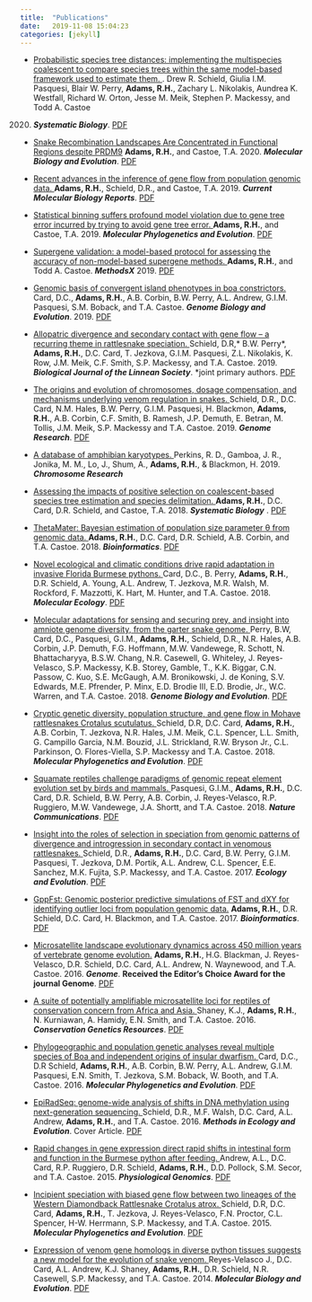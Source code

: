 ```yaml
---
title:  "Publications"
date:   2019-11-08 15:04:23
categories: [jekyll]
---
```




* [Probabilistic species tree distances: implementing the multispecies coalescent to compare species trees within the same model-based framework used to estimate them. ](https://academic.oup.com/sysbio/article/69/1/194/5488962). Drew R. Schield, Giulia I.M. Pasquesi, Blair W. Perry, __Adams, R.H.__, Zachary L. Nikolakis, Aundrea K. Westfall, Richard W. Orton, Jesse M. Meik, Stephen P. Mackessy, and Todd A. Castoe
2020. ___Systematic Biology___. 
[PDF](assets/SysBio_2020a.pdf)

* [Snake Recombination Landscapes Are Concentrated in Functional Regions despite PRDM9](https://academic.oup.com/sysbio/article/69/1/194/5488962)
__Adams, R.H.__, and Castoe, T.A. 2020. ___Molecular Biology and Evolution___. 
[PDF](assets/SysBio_2020a.pdf)

* [Recent advances in the inference of gene flow from population genomic data. ](https://link.springer.com/article/10.1007/s40610-019-00120-0)
__Adams, R.H.__, Schield, D.R., and Castoe, T.A. 2019. ___Current Molecular Biology Reports___. 
[PDF](assets/RecentAdvancesGeneFlow2019.pdf)


* [Statistical binning suffers profound model violation due to gene tree error incurred by trying to avoid gene tree error. ](https://www.sciencedirect.com/science/article/pii/S1055790318305153?via%3Dihub)
__Adams, R.H.__, and Castoe, T.A. 2019. ___Molecular Phylogenetics and Evolution___.
[PDF](assets/AdamsCastoeMPE2019.pdf)

* [Supergene validation: a model-based protocol for assessing the accuracy of non-model-based supergene methods. ](https://www.sciencedirect.com/science/article/pii/S2215016119302493)
__Adams, R.H.__, and Todd A. Castoe. ___MethodsX___ 2019.
[PDF](assets/AdamsCastoeMethodsX2019.pdf)


* [Genomic basis of convergent island phenotypes in boa constrictors. ](https://academic.oup.com/gbe/article/11/11/3123/5603307?rss=1)
Card, D.C., __Adams, R.H.__, A.B. Corbin, B.W. Perry, A.L. Andrew, G.I.M. Pasquesi, S.M. Boback, and T.A. Castoe. ___Genome Biology and Evolution___. 2019.
[PDF](assets/GBE2019.pdf)

* [Allopatric divergence and secondary contact with gene flow – a recurring theme in rattlesnake speciation. ](https://academic.oup.com/biolinnean/article/128/1/149/5523649)
Schield, D.R,* B.W. Perry*, __Adams, R.H.__, D.C. Card, T. Jezkova, G.I.M. Pasquesi, Z.L. Nikolakis, K. Row, J.M. Meik, C.F. Smith, S.P. Mackessy, and T.A. Castoe. 2019. ___Biological Journal of the Linnean Society___. *joint primary authors.
[PDF](assets/BJLS2019.pdf)

* [The origins and evolution of chromosomes, dosage compensation, and mechanisms underlying venom regulation in snakes. ](https://genome.cshlp.org/content/early/2019/03/15/gr.240952.118.abstract)
Schield, D.R., D.C. Card, N.M. Hales, B.W. Perry, G.I.M. Pasquesi, H. Blackmon, __Adams, R.H.__, A.B. Corbin, C.F. Smith, B. Ramesh, J.P. Demuth, E. Betran, M. Tollis, J.M. Meik, S.P. Mackessy and T.A. Castoe. 2019. ___Genome Research___. 
[PDF](assets//GenomeResearch2019.pdf)

* [A database of amphibian karyotypes. ](https://link.springer.com/article/10.1007%2Fs10577-019-09613-1)
Perkins, R. D., Gamboa, J. R., Jonika, M. M., Lo, J., Shum, A., __Adams, R.H.__, & Blackmon, H. 2019. ___Chromosome Research___


* [Assessing the impacts of positive selection on coalescent-based species tree estimation and species delimitation. ](https://academic.oup.com/sysbio/article/67/6/1076/4995179)
__Adams, R.H.__, D.C. Card, D.R. Schield, and Castoe, T.A. 2018. ___Systematic Biology___ .
[PDF](assets//AdamsSysBio2018.pdf)

* [ThetaMater: Bayesian estimation of population size parameter θ from genomic data. ](https://academic.oup.com/bioinformatics/article/34/6/1072/4670681)
__Adams, R.H.__, D.C. Card, D.R. Schield, A.B. Corbin, and T.A. Castoe. 2018. ___Bioinformatics___.
[PDF](assets//ThetaMater2019.pdf)

* [Novel ecological and climatic conditions drive rapid adaptation in invasive Florida Burmese pythons. ](https://onlinelibrary.wiley.com/doi/full/10.1111/mec.14885)
Card, D.C., B. Perry, __Adams, R.H.__, D.R. Schield, A. Young, A.L. Andrew, T. Jezkova, M.R. Walsh, M. Rockford, F. Mazzotti, K. Hart, M. Hunter, and T.A. Castoe. 2018. ___Molecular Ecology___.
[PDF](assets//ME2019.pdf)


* [Molecular adaptations for sensing and securing prey, and insight into amniote genome diversity, from the garter snake genome. ](https://academic.oup.com/gbe/article/10/8/2110/5061318)
Perry, B.W, Card, D.C., Pasquesi, G.I.M., __Adams, R.H.__, Schield, D.R., N.R. Hales, A.B. Corbin, J.P. Demuth, F.G. Hoffmann, M.W. Vandewege, R. Schott, N. Bhattacharyya, B.S.W. Chang, N.R. Casewell, G. Whiteley, J. Reyes-Velasco, S.P. Mackessy, K.B. Storey, Gamble, T., K.K. Biggar, C.N. Passow, C. Kuo, S.E. McGaugh, A.M. Bronikowski, J. de Koning, S.V. Edwards, M.E. Pfrender, P. Minx, E.D. Brodie III, E.D. Brodie, Jr., W.C. Warren, and T.A. Castoe. 2018. ___Genome Biology and Evolution___.
[PDF](assets//GBE2018.pdf)

* [Cryptic genetic diversity, population structure, and gene flow in Mohave rattlesnakes Crotalus scutulatus. ](https://www.sciencedirect.com/science/article/pii/S1055790317304992?via%3Dihub)
Schield, D.R, D.C. Card, __Adams, R.H.__, A.B. Corbin, T. Jezkova, N.R. Hales, J.M. Meik, C.L. Spencer, L.L. Smith, G. Campillo Garcia, N.M. Bouzid, J.L. Strickland, R.W. Bryson Jr., C.L. Parkinson, O. Flores-Viella, S.P. Mackessy and T.A. Castoe. 2018. ___Molecular Phylogenetics and Evolution___.
[PDF](assets//MPEa2018.pdf)


* [Squamate reptiles challenge paradigms of genomic repeat element evolution set by birds and mammals. ](https://www.nature.com/articles/s41467-018-05279-1)
Pasquesi, G.I.M., __Adams, R.H.__, D.C. Card, D.R. Schield, B.W. Perry, A.B. Corbin, J. Reyes-Velasco, R.P. Ruggiero, M.W. Vandewege, J.A. Shortt, and T.A. Castoe. 2018. ___Nature Communications___.
[PDF](assets//NatureC2018.pdf)

* [Insight into the roles of selection in speciation from genomic patterns of divergence and introgression in secondary contact in venomous rattlesnakes. ](https://onlinelibrary.wiley.com/doi/full/10.1002/ece3.2996)
Schield, D.R., __Adams, R.H.__,  D.C. Card, B.W. Perry, G.I.M. Pasquesi, T. Jezkova, D.M. Portik, A.L. Andrew, C.L. Spencer, E.E. Sanchez, M.K. Fujita, S.P. Mackessy, and T.A. Castoe. 2017. ___Ecology and Evolution___.
[PDF](assets//EE2017.pdf)


* [GppFst: Genomic posterior predictive simulations of FST and dXY for identifying outlier loci from population genomic data.](https://academic.oup.com/bioinformatics/article/33/9/1414/2736363)
__Adams, R.H.__, D.R. Schield, D.C. Card, H. Blackmon, and T.A. Castoe. 2017.  ___Bioinformatics___.
[PDF](assets//Gppfst2017.pdf)


* [Microsatellite landscape evolutionary dynamics across 450 million years of vertebrate genome evolution.](https://www.nrcresearchpress.com/doi/full/10.1139/gen-2015-0124#.Xlklli2ZOEk)
__Adams, R.H.__, H.G. Blackman, J. Reyes-Velasco, D.R. Schield, D.C. Card, A.L. Andrew, N. Waynewood, and T.A. Castoe. 2016.  ___Genome___. __Received the Editor’s Choice Award for the journal Genome__.
[PDF](assets//Adams2016Genome.pdf)



* [A suite of potentially amplifiable microsatellite loci for reptiles of conservation concern from Africa and Asia. ](https://link.springer.com/article/10.1007/s12686-016-0534-y)
Shaney, K.J., __Adams, R.H.__, N. Kurniawan, A. Hamidy, E.N. Smith, and T.A. Castoe. 2016. ___Conservation Genetics Resources___.
[PDF](assets/CGR2016.pdf)


* [Phylogeographic and population genetic analyses reveal multiple species of Boa and independent origins of insular dwarfism. ](https://www.sciencedirect.com/science/article/pii/S1055790316301245?via%3Dihub)
Card, D.C., D.R Schield, __Adams, R.H.__, A.B. Corbin, B.W. Perry, A.L. Andrew, G.I.M. Pasquesi, E.N. Smith, T. Jezkova, S.M. Boback, W. Booth, and T.A. Castoe. 2016. ___Molecular Phylogenetics and Evolution___.
[PDF](assets/MPEa2016.pdf)

* [EpiRadSeq: genome-wide analysis of shifts in DNA methylation using next-generation sequencing. ](https://besjournals.onlinelibrary.wiley.com/doi/full/10.1111/2041-210X.12435)
Schield, D.R., M.F. Walsh, D.C. Card,  A.L. Andrew, __Adams, R.H.__, and T.A. Castoe. 2016. ___Methods in Ecology and Evolution___. Cover Article.
[PDF](assets/MEEa2016.pdf)

* [Rapid changes in gene expression direct rapid shifts in intestinal form and function in the Burmese python after feeding. ](https://www.physiology.org/doi/full/10.1152/physiolgenomics.00131.2014?url_ver=Z39.88-2003&rfr_id=ori%3Arid%3Acrossref.org&rfr_dat=cr_pub%3Dpubmed)
Andrew, A.L., D.C. Card, R.P. Ruggiero, D.R. Schield, __Adams, R.H.__, D.D. Pollock, S.M. Secor, and T.A. Castoe. 2015. ___Physiological Genomics___.
[PDF](assets/PG2015.pdf)


* [Incipient speciation with biased gene flow between two lineages of the Western Diamondback Rattlesnake Crotalus atrox. ](https://www.sciencedirect.com/science/article/pii/S1055790314004242?via%3Dihub)
Schield, D.R, D.C. Card, __Adams, R.H.__, T. Jezkova, J. Reyes-Velasco, F.N. Proctor, C.L. Spencer, H-W. Herrmann, S.P. Mackessy, and T.A. Castoe. 2015. ___Molecular Phylogenetics and Evolution___.
[PDF](assets/MPE2015.pdf)


* [Expression of venom gene homologs in diverse python tissues suggests a new model for the evolution of snake venom. ](https://academic.oup.com/mbe/article/32/1/173/2925580)
Reyes-Velasco J., D.C. Card, A.L. Andrew, K.J. Shaney, __Adams, R.H.__, D.R. Schield, N.R. Casewell, S.P. Mackessy, and T.A. Castoe. 2014. ___Molecular Biology and Evolution___.
[PDF](assets/MBE2014.pdf)

